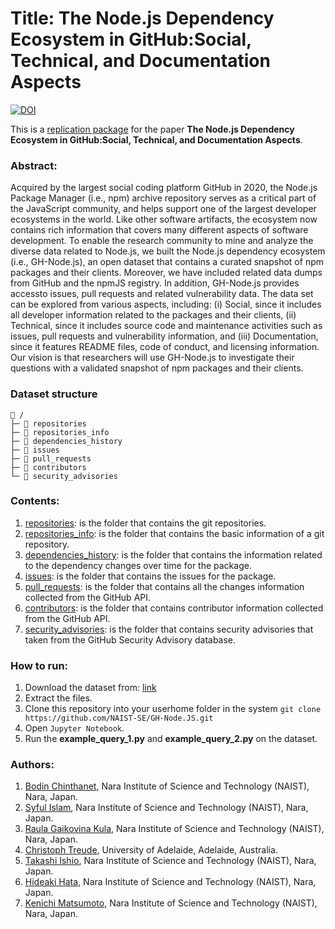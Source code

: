 # Title: The Node.js Dependency Ecosystem in GitHub:Social, Technical, and Documentation Aspects
[![DOI](https://zenodo.org/badge/DOI/10.5281/zenodo.3986016.svg)](https://doi.org/10.5281/zenodo.3986016)

This is a [replication package](https://github.com/NAIST-SE/GH-Node.JS.git) for the paper **The Node.js Dependency Ecosystem in GitHub:Social, Technical, and Documentation Aspects**.

### Abstract: 
Acquired  by  the  largest   social   coding   platform GitHub in 2020, the Node.js Package Manager (i.e., npm) archive repository serves as a critical part of the JavaScript community, and helps support one of the largest developer ecosystems in the world. Like other software artifacts, the ecosystem now contains rich  information  that  covers  many  different  aspects  of  software development.  To  enable  the  research  community  to  mine  and analyze the diverse data related to Node.js, we built the Node.js dependency  ecosystem  (i.e.,  GH-Node.js),  an  open  dataset  that contains  a  curated  snapshot  of  npm  packages  and  their  clients. Moreover,  we  have  included  related  data  dumps  from  GitHub and the npmJS registry. In addition, GH-Node.js provides accessto issues, pull requests and related vulnerability data. The data set can be explored from various aspects, including: (i) Social, since it includes all developer information related to the packages and their clients, (ii) Technical, since it includes source code and maintenance  activities  such  as  issues,  pull  requests  and  vulnerability information, and (iii) Documentation, since it features README files,  code  of  conduct,  and  licensing  information.  Our  vision  is that researchers will use GH-Node.js to investigate their questions with  a  validated  snapshot  of  npm  packages  and  their  clients.

### Dataset structure

```
📁 /
├─ 📁 repositories 
├─ 📁 repositories_info
├─ 📁 dependencies_history
├─ 📁 issues
├─ 📁 pull_requests
├─ 📁 contributors
└─ 📁 security_advisories
```

### Contents:
  1. [repositories](https://tinyurl.com/yynovv2w): is the folder that contains the git repositories.
  2. [repositories_info](https://tinyurl.com/yy2jf64y): is the folder that contains the basic information of a git repository. 
  3. [dependencies_history](https://tinyurl.com/y5pf2xr6): is the folder that contains the information related to the dependency changes over time for the package.
  4. [issues](https://tinyurl.com/y2s3ok3w): is the folder that contains the issues for the package.
  5. [pull_requests](https://tinyurl.com/y4wwdsv4): is the folder that contains all the changes information collected from the GitHub API.
  6. [contributors](https://tinyurl.com/y5za6ols): is the folder that contains contributor information collected from the GitHub API.
  7. [security_advisories](https://tinyurl.com/y3h3uy6k): is the folder that contains security advisories that taken from the GitHub Security Advisory database.
  
 ### How to run:
  1. Download the dataset from: [link]( https://zenodo.org/record/3986016)
  2. Extract the files.
  3. Clone this repository into your userhome folder in the system
  ```git clone https://github.com/NAIST-SE/GH-Node.JS.git```
  3. Open `Jupyter Notebook`.
  4. Run the **example_query_1.py** and **example_query_2.py** on the dataset.


### Authors:
  1. [Bodin Chinthanet](https://bchinthanet.com/), Nara Institute of Science and Technology (NAIST), Nara, Japan.
  2. [Syful Islam](https://syful-is.github.io/), Nara Institute of Science and Technology (NAIST), Nara, Japan.
  3. [Raula Gaikovina Kula](https://naist-se.github.io/contents.html#members), Nara Institute of Science and Technology (NAIST), Nara, Japan.
  4. [Christoph Treude](http://ctreude.ca/), University of Adelaide, Adelaide, Australia.
  5. [Takashi Ishio](https://takashi-ishio.github.io/), Nara Institute of Science and Technology (NAIST), Nara, Japan.
  6. [Hideaki Hata](https://hideakihata.github.io/), Nara Institute of Science and Technology (NAIST), Nara, Japan.
  7. [Kenichi Matsumoto](http://isw3.naist.jp/Contents/Research/cs-05-en.html), Nara Institute of Science and Technology (NAIST), Nara, Japan.
